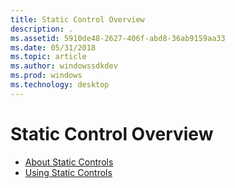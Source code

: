 ```yaml
---
title: Static Control Overview
description: .
ms.assetid: 5910de48-2627-406f-abd8-36ab9159aa33
ms.date: 05/31/2018
ms.topic: article
ms.author: windowssdkdev
ms.prod: windows
ms.technology: desktop
---
```


# Static Control Overview

-   [About Static Controls](about-static-controls.md)
-   [Using Static Controls](using-static-controls.md)

 

 




